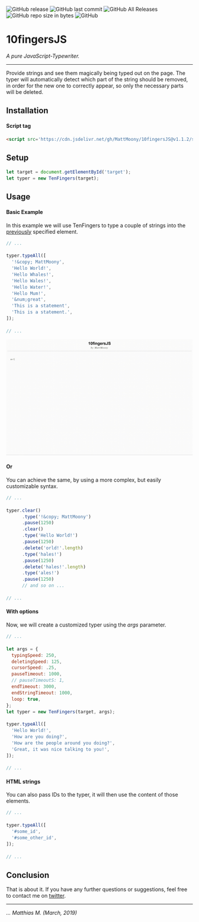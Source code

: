 ![GitHub release](https://img.shields.io/github/release/MattMoony/10fingersJS.svg) ![GitHub last commit](https://img.shields.io/github/last-commit/MattMoony/10fingersJS.svg) ![GitHub All Releases](https://img.shields.io/github/downloads/MattMoony/10fingersJS/total.svg) ![GitHub repo size in bytes](https://img.shields.io/github/repo-size/MattMoony/10fingersJS.svg) ![GitHub](https://img.shields.io/github/license/MattMoony/10fingersJS.svg)

# 10fingersJS
_A pure JavaScript-Typewriter._

---

Provide strings and see them magically being typed out on the page. The typer will automatically detect which part of the string should be removed, in order for the new one to correctly appear, so only the necessary parts will be deleted.

## Installation

#### Script tag

```html
<script src='https://cdn.jsdelivr.net/gh/MattMoony/10fingersJS@v1.1.2/src/tenfingers.js'></script>
```

## Setup

```javascript
let target = document.getElementById('target');
let typer = new TenFingers(target);
```

## Usage

#### Basic Example

In this example we will use TenFingers to type a couple of strings into the [previously](#Setup) specified element.

```javascript
// ...

typer.typeAll([
  '!&copy; MattMoony',
  'Hello World!',
  'Hello Whales!',
  'Hello Wales!',
  'Hello Water!',
  'Hello Mum!',
  '&num;great',
  'This is a statement',
  'This is a statement.',
]);

// ...
```

![Result of code above](./media/01.gif)

#### Or

You can achieve the same, by using a more complex, but easily customizable syntax.

```javascript
// ...

typer.clear()
      .type('!&copy; MattMoony')
      .pause(1250)
      .clear()
      .type('Hello World!')
      .pause(1250)
      .delete('orld!'.length)
      .type('hales!')
      .pause(1250)
      .delete('hales!'.length)
      .type('ales!')
      .pause(1250)
      // and so on ...

// ...
```

#### With options

Now, we will create a customized typer using the _args_ parameter.

```javascript
// ...

let args = {
  typingSpeed: 250,
  deletingSpeed: 125,
  cursorSpeed: .25,
  pauseTimeout: 1000,
  // pauseTimeoutS: 1,
  endTimeout: 3000,
  endStringTimeout: 1000,
  loop: true,
};
let typer = new TenFingers(target, args);

typer.typeAll([
  'Hello World!',
  'How are you doing?',
  'How are the people around you doing?',
  'Great, it was nice talking to you!',
]);

// ...
```

#### HTML strings

You can also pass IDs to the typer, it will then use the content of those elements.

```javascript
// ...

typer.typeAll([
  '#some_id',
  '#some_other_id',
]);

// ...
```

## Conclusion

That is about it. If you have any further questions or suggestions, feel free to contact me on [twitter](https://twitter.com/Matthia23184857).

---

_... Matthias M. (March, 2019)_
